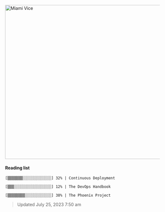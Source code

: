 
[<img src="https://media.giphy.com/media/l0IsIMQkVZ0UK1Q7C/giphy.gif" alt="Miami Vice" width="800" height="500">](https://www.youtube.com/watch?v=-aMCzRj3Syg)

#### Reading list

    [▒▒▒▒▒▒▒░░░░░░░░░░░░░] 32% | Continuous Deployment
    
    [▒▒▒░░░░░░░░░░░░░░░░░] 12% | The DevOps Handbook
    
    [▒▒▒▒▒▒▒▒░░░░░░░░░░░░] 38% | The Phoenix Project
    
> Updated July 25, 2023 7:50 am
